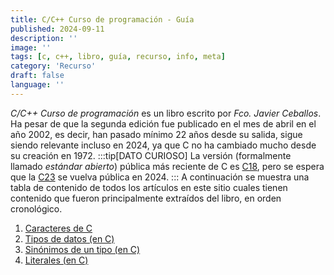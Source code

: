 ```yaml
---
title: C/C++ Curso de programación - Guía
published: 2024-09-11
description: ''
image: ''
tags: [c, c++, libro, guía, recurso, info, meta]
category: 'Recurso'
draft: false
language: ''
---
```

*C/C++ Curso de programación* es un libro escrito por *Fco. Javier Ceballos*. Ha pesar de que la segunda edición fue publicado en el mes de abril en el año 2002, es decir, han pasado mínimo 22 años desde su salida, sigue siendo relevante incluso en 2024, ya que C no ha cambiado mucho desde su creación en 1972.
:::tip[DATO CURIOSO]
La versión (formalmente llamado *estándar abierto*) pública más reciente de C es [C18](https://en.wikipedia.org/wiki/C17_(C_standard_revision)), pero se espera que la [C23](https://en.wikipedia.org/wiki/C23_(C_standard_revision)) se vuelva pública en 2024.
:::
A continuación se muestra una tabla de contenido de todos los artículos en este sitio cuales tienen contenido que fueron principalmente extraídos del libro, en orden cronológico.

1. [Caracteres de C](/grupo932/posts/characters-in-c/)
2. [Tipos de datos (en C)](/grupo932/posts/data-types-in-c/)
3. [Sinónimos de un tipo (en C)](/grupo932/posts/type-synonyms-in-c/)
4. [Literales (en C)](/grupo932/posts/literals-in-c/)

